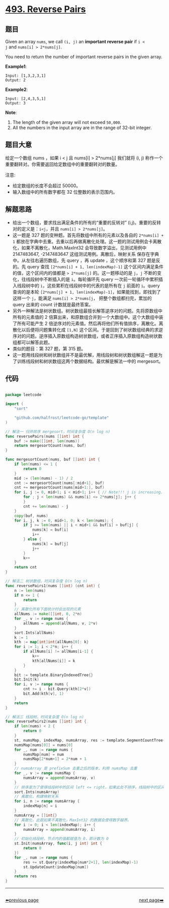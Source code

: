 # [493. Reverse Pairs](https://leetcode.com/problems/reverse-pairs/)


## 题目

Given an array `nums`, we call `(i, j)` an **important reverse pair** if `i < j` and `nums[i] > 2*nums[j]`.

You need to return the number of important reverse pairs in the given array.

**Example1**:

    Input: [1,3,2,3,1]
    Output: 2

**Example2**:

    Input: [2,4,3,5,1]
    Output: 3

**Note**:

1. The length of the given array will not exceed `50,000`.
2. All the numbers in the input array are in the range of 32-bit integer.


## 题目大意

给定一个数组 nums ，如果 i < j 且 nums[i] > 2\*nums[j] 我们就将 (i, j) 称作一个重要翻转对。你需要返回给定数组中的重要翻转对的数量。

注意:

- 给定数组的长度不会超过 50000。
- 输入数组中的所有数字都在 32 位整数的表示范围内。


## 解题思路


- 给出一个数组，要求找出满足条件的所有的“重要的反转对” (i,j)。重要的反转对的定义是：`i<j`，并且 `nums[i] > 2*nums[j]`。
- 这一题是 327 题的变种题。首先将数组中所有的元素以及各自的 `2*nums[i] + 1` 都放在字典中去重。去重以后再做离散化处理。这一题的测试用例会卡离散化，如果不离散化，Math.MaxInt32 会导致数字溢出，见测试用例中 2147483647, -2147483647 这组测试用例。离散后，映射关系 保存在字典中。从左往右遍历数组，先 query ，再 update ，这个顺序和第 327 题是反的。先 query 查找 `[2*nums[i] + 1, len(indexMap)-1]` 这个区间内满足条件的值，这个区间内的值都是 `> 2*nums[j]` 的。这一题移动的是 `j`，`j` 不断的变化，往线段树中不断插入的是 `i`。每轮循环先 query 一次前一轮循环中累积插入线段树中的 `i`，这些累积在线段树中的代表的是所有在 `j` 前面的 `i`。query 查询的是本轮 `[2*nums[j] + 1, len(indexMap)-1]`，如果能找到，即找到了这样一个 `j`，能满足 `nums[i] > 2*nums[j`， 把整个数组都扫完，累加的 query 出来的 count 计数就是最终答案。
- 另外一种解法是树状数组。树状数组最擅长解答逆序对的问题。先将原数组中所有的元素值的 2 倍算出来，和原数组合并到一个大数组中。这个大数组中装了所有可能产生 2 倍逆序对的元素值。然后再将他们所有值排序，离散化。离散化以后便将问题集转化成 `[1,N]` 这个区间。于是回到了树状数组经典的求逆序对的问题。逆序插入原数组构造树状数组，或者正序插入原数组构造树状数组都可以解答此题。
- 类似的题目：第 327 题，第 315 题。
- 这一题用线段树和树状数组并不是最优解，用线段树和树状数组解这一题是为了训练线段树和树状数组这两个数据结构。最优解是解法一中的 mergesort。


## 代码

```go

package leetcode

import (
	"sort"

	"github.com/halfrost/leetcode-go/template"
)

// 解法一 归并排序 mergesort，时间复杂度 O(n log n)
func reversePairs(nums []int) int {
	buf := make([]int, len(nums))
	return mergesortCount(nums, buf)
}

func mergesortCount(nums, buf []int) int {
	if len(nums) <= 1 {
		return 0
	}
	mid := (len(nums) - 1) / 2
	cnt := mergesortCount(nums[:mid+1], buf)
	cnt += mergesortCount(nums[mid+1:], buf)
	for i, j := 0, mid+1; i < mid+1; i++ { // Note!!! j is increasing.
		for ; j < len(nums) && nums[i] <= 2*nums[j]; j++ {
		}
		cnt += len(nums) - j
	}
	copy(buf, nums)
	for i, j, k := 0, mid+1, 0; k < len(nums); {
		if j >= len(nums) || i < mid+1 && buf[i] > buf[j] {
			nums[k] = buf[i]
			i++
		} else {
			nums[k] = buf[j]
			j++
		}
		k++
	}
	return cnt
}

// 解法二 树状数组，时间复杂度 O(n log n)
func reversePairs1(nums []int) (cnt int) {
	n := len(nums)
	if n <= 1 {
		return
	}
	// 离散化所有下面统计时会出现的元素
	allNums := make([]int, 0, 2*n)
	for _, v := range nums {
		allNums = append(allNums, v, 2*v)
	}
	sort.Ints(allNums)
	k := 1
	kth := map[int]int{allNums[0]: k}
	for i := 1; i < 2*n; i++ {
		if allNums[i] != allNums[i-1] {
			k++
			kth[allNums[i]] = k
		}
	}
	bit := template.BinaryIndexedTree{}
	bit.Init(k)
	for i, v := range nums {
		cnt += i - bit.Query(kth[2*v])
		bit.Add(kth[v], 1)
	}
	return
}

// 解法三 线段树，时间复杂度 O(n log n)
func reversePairs2(nums []int) int {
	if len(nums) < 2 {
		return 0
	}
	st, numsMap, indexMap, numsArray, res := template.SegmentCountTree{}, make(map[int]int, 0), make(map[int]int, 0), []int{}, 0
	numsMap[nums[0]] = nums[0]
	for _, num := range nums {
		numsMap[num] = num
		numsMap[2*num+1] = 2*num + 1
	}
	// numsArray 是 prefixSum 去重之后的版本，利用 numsMap 去重
	for _, v := range numsMap {
		numsArray = append(numsArray, v)
	}
	// 排序是为了使得线段树中的区间 left <= right，如果此处不排序，线段树中的区间有很多不合法。
	sort.Ints(numsArray)
	// 离散化，构建映射关系
	for i, n := range numsArray {
		indexMap[n] = i
	}
	numsArray = []int{}
	// 离散化，此题如果不离散化，MaxInt32 的数据会使得数字越界。
	for i := 0; i < len(indexMap); i++ {
		numsArray = append(numsArray, i)
	}
	// 初始化线段树，节点内的值都赋值为 0，即计数为 0
	st.Init(numsArray, func(i, j int) int {
		return 0
	})
	for _, num := range nums {
		res += st.Query(indexMap[num*2+1], len(indexMap)-1)
		st.UpdateCount(indexMap[num])
	}
	return res
}

```



----------------------------------------------
<div style="display: flex;justify-content: space-between;align-items: center;">
<p><a href="https://books.halfrost.com/leetcode/ChapterFour/0400~0499/0492.Construct-the-Rectangle/">⬅️previous page</a></p>
<p><a href="https://books.halfrost.com/leetcode/ChapterFour/0400~0499/0494.Target-Sum/">next page➡️</a></p>
</div>
